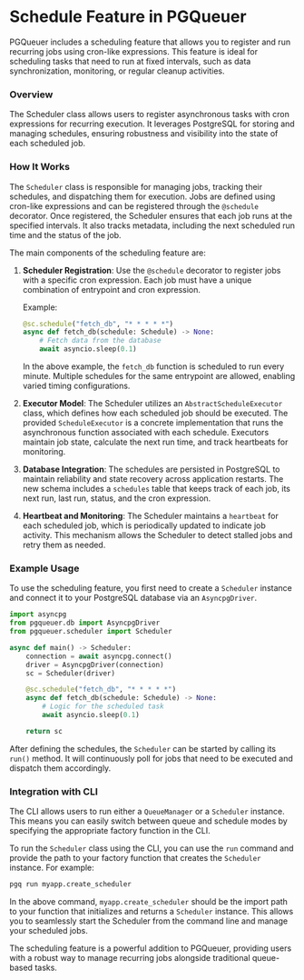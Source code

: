 # Schedule Feature in PGQueuer

PGQueuer includes a scheduling feature that allows you to register and run recurring jobs using cron-like expressions. This feature is ideal for scheduling tasks that need to run at fixed intervals, such as data synchronization, monitoring, or regular cleanup activities.

### Overview
The Scheduler class allows users to register asynchronous tasks with cron expressions for recurring execution. It leverages PostgreSQL for storing and managing schedules, ensuring robustness and visibility into the state of each scheduled job.

### How It Works
The `Scheduler` class is responsible for managing jobs, tracking their schedules, and dispatching them for execution. Jobs are defined using cron-like expressions and can be registered through the `@schedule` decorator. Once registered, the Scheduler ensures that each job runs at the specified intervals. It also tracks metadata, including the next scheduled run time and the status of the job.

The main components of the scheduling feature are:

1. **Scheduler Registration**: Use the `@schedule` decorator to register jobs with a specific cron expression. Each job must have a unique combination of entrypoint and cron expression.

   Example:
   ```python
   @sc.schedule("fetch_db", "* * * * *")
   async def fetch_db(schedule: Schedule) -> None:
       # Fetch data from the database
       await asyncio.sleep(0.1)
   ```

   In the above example, the `fetch_db` function is scheduled to run every minute. Multiple schedules for the same entrypoint are allowed, enabling varied timing configurations.

2. **Executor Model**: The Scheduler utilizes an `AbstractScheduleExecutor` class, which defines how each scheduled job should be executed. The provided `ScheduleExecutor` is a concrete implementation that runs the asynchronous function associated with each schedule. Executors maintain job state, calculate the next run time, and track heartbeats for monitoring.

3. **Database Integration**: The schedules are persisted in PostgreSQL to maintain reliability and state recovery across application restarts. The new schema includes a `schedules` table that keeps track of each job, its next run, last run, status, and the cron expression.

4. **Heartbeat and Monitoring**: The Scheduler maintains a `heartbeat` for each scheduled job, which is periodically updated to indicate job activity. This mechanism allows the Scheduler to detect stalled jobs and retry them as needed.

### Example Usage
To use the scheduling feature, you first need to create a `Scheduler` instance and connect it to your PostgreSQL database via an `AsyncpgDriver`.

```python
import asyncpg
from pgqueuer.db import AsyncpgDriver
from pgqueuer.scheduler import Scheduler

async def main() -> Scheduler:
    connection = await asyncpg.connect()
    driver = AsyncpgDriver(connection)
    sc = Scheduler(driver)

    @sc.schedule("fetch_db", "* * * * *")
    async def fetch_db(schedule: Schedule) -> None:
        # Logic for the scheduled task
        await asyncio.sleep(0.1)

    return sc
```

After defining the schedules, the `Scheduler` can be started by calling its `run()` method. It will continuously poll for jobs that need to be executed and dispatch them accordingly.

### Integration with CLI
The CLI allows users to run either a `QueueManager` or a `Scheduler` instance. This means you can easily switch between queue and schedule modes by specifying the appropriate factory function in the CLI.

To run the `Scheduler` class using the CLI, you can use the `run` command and provide the path to your factory function that creates the `Scheduler` instance. For example:

```sh
pgq run myapp.create_scheduler
```

In the above command, `myapp.create_scheduler` should be the import path to your function that initializes and returns a `Scheduler` instance. This allows you to seamlessly start the Scheduler from the command line and manage your scheduled jobs.

The scheduling feature is a powerful addition to PGQueuer, providing users with a robust way to manage recurring jobs alongside traditional queue-based tasks.
